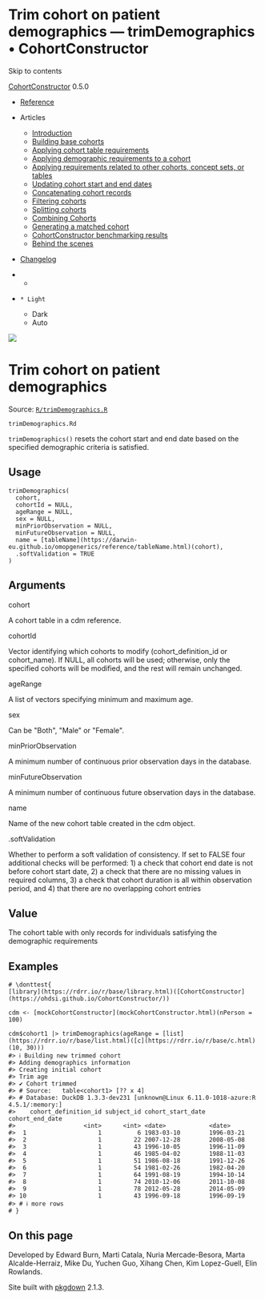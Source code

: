 # Trim cohort on patient demographics — trimDemographics • CohortConstructor

Skip to contents

[CohortConstructor](../index.html) 0.5.0

  * [Reference](../reference/index.html)
  * Articles
    * [Introduction](../articles/a00_introduction.html)
    * [Building base cohorts](../articles/a01_building_base_cohorts.html)
    * [Applying cohort table requirements](../articles/a02_cohort_table_requirements.html)
    * [Applying demographic requirements to a cohort](../articles/a03_require_demographics.html)
    * [Applying requirements related to other cohorts, concept sets, or tables](../articles/a04_require_intersections.html)
    * [Updating cohort start and end dates](../articles/a05_update_cohort_start_end.html)
    * [Concatenating cohort records](../articles/a06_concatanate_cohorts.html)
    * [Filtering cohorts](../articles/a07_filter_cohorts.html)
    * [Splitting cohorts](../articles/a08_split_cohorts.html)
    * [Combining Cohorts](../articles/a09_combine_cohorts.html)
    * [Generating a matched cohort](../articles/a10_match_cohorts.html)
    * [CohortConstructor benchmarking results](../articles/a11_benchmark.html)
    * [Behind the scenes](../articles/a12_behind_the_scenes.html)
  * [Changelog](../news/index.html)


  *   * [](https://github.com/OHDSI/CohortConstructor/)
  *     * Light
    * Dark
    * Auto



![](../logo.png)

# Trim cohort on patient demographics

Source: [`R/trimDemographics.R`](https://github.com/OHDSI/CohortConstructor/blob/main/R/trimDemographics.R)

`trimDemographics.Rd`

`trimDemographics()` resets the cohort start and end date based on the specified demographic criteria is satisfied.

## Usage
    
    
    trimDemographics(
      cohort,
      cohortId = NULL,
      ageRange = NULL,
      sex = NULL,
      minPriorObservation = NULL,
      minFutureObservation = NULL,
      name = [tableName](https://darwin-eu.github.io/omopgenerics/reference/tableName.html)(cohort),
      .softValidation = TRUE
    )

## Arguments

cohort
    

A cohort table in a cdm reference.

cohortId
    

Vector identifying which cohorts to modify (cohort_definition_id or cohort_name). If NULL, all cohorts will be used; otherwise, only the specified cohorts will be modified, and the rest will remain unchanged.

ageRange
    

A list of vectors specifying minimum and maximum age.

sex
    

Can be "Both", "Male" or "Female".

minPriorObservation
    

A minimum number of continuous prior observation days in the database.

minFutureObservation
    

A minimum number of continuous future observation days in the database.

name
    

Name of the new cohort table created in the cdm object.

.softValidation
    

Whether to perform a soft validation of consistency. If set to FALSE four additional checks will be performed: 1) a check that cohort end date is not before cohort start date, 2) a check that there are no missing values in required columns, 3) a check that cohort duration is all within observation period, and 4) that there are no overlapping cohort entries

## Value

The cohort table with only records for individuals satisfying the demographic requirements

## Examples
    
    
    # \donttest{
    [library](https://rdrr.io/r/base/library.html)([CohortConstructor](https://ohdsi.github.io/CohortConstructor/))
    
    cdm <- [mockCohortConstructor](mockCohortConstructor.html)(nPerson = 100)
    
    cdm$cohort1 |> trimDemographics(ageRange = [list](https://rdrr.io/r/base/list.html)([c](https://rdrr.io/r/base/c.html)(10, 30)))
    #> ℹ Building new trimmed cohort
    #> Adding demographics information
    #> Creating initial cohort
    #> Trim age
    #> ✔ Cohort trimmed
    #> # Source:   table<cohort1> [?? x 4]
    #> # Database: DuckDB 1.3.3-dev231 [unknown@Linux 6.11.0-1018-azure:R 4.5.1/:memory:]
    #>    cohort_definition_id subject_id cohort_start_date cohort_end_date
    #>                   <int>      <int> <date>            <date>         
    #>  1                    1          6 1983-03-10        1996-03-21     
    #>  2                    1         22 2007-12-28        2008-05-08     
    #>  3                    1         43 1996-10-05        1996-11-09     
    #>  4                    1         46 1985-04-02        1988-11-03     
    #>  5                    1         51 1986-08-18        1991-12-26     
    #>  6                    1         54 1981-02-26        1982-04-20     
    #>  7                    1         64 1991-08-19        1994-10-14     
    #>  8                    1         74 2010-12-06        2011-10-08     
    #>  9                    1         78 2012-05-28        2014-05-09     
    #> 10                    1         43 1996-09-18        1996-09-19     
    #> # ℹ more rows
    # }
    

## On this page

Developed by Edward Burn, Marti Catala, Nuria Mercade-Besora, Marta Alcalde-Herraiz, Mike Du, Yuchen Guo, Xihang Chen, Kim Lopez-Guell, Elin Rowlands.

Site built with [pkgdown](https://pkgdown.r-lib.org/) 2.1.3.
